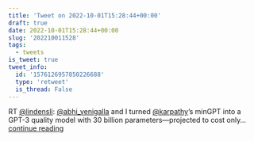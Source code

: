 ```yaml
---
title: 'Tweet on 2022-10-01T15:28:44+00:00'
draft: true
date: 2022-10-01T15:28:44+00:00
slug: '202210011528'
tags:
  - tweets
is_tweet: true
tweet_info:
  id: '1576126957850226688'
  type: 'retweet'
  is_thread: False
---
```




RT [@lindensli](https://x.com/lindensli): [@abhi_venigalla](https://x.com/abhi_venigalla) and I turned [@karpathy](https://x.com/karpathy)’s minGPT into a GPT-3 quality model with 30 billion parameters—projected to cost only… [continue reading](https://x.com/sytelus/status/1576126957850226688)
